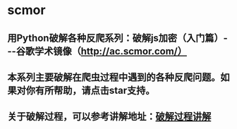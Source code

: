# scmor
## 用Python破解各种反爬系列：破解js加密（入门篇）---谷歌学术镜像（http://ac.scmor.com/）

## 本系列主要破解在爬虫过程中遇到的各种反爬问题。如果对你有所帮助，请点击star支持。

## 关于破解过程，可以参考讲解地址：[破解过程讲解](https://blog.csdn.net/xiongzaiabc/article/details/88412539)

